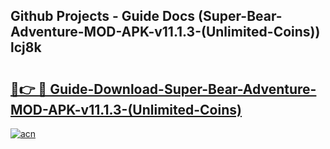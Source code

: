 ## Github Projects - Guide Docs (Super-Bear-Adventure-MOD-APK-v11.1.3-(Unlimited-Coins)) lcj8k

# <h2><a href="https://apkcomod.com?title=Super-Bear-Adventure-MOD-APK-v11.1.3-(Unlimited-Coins)">🔗👉 🔴 Guide-Download-Super-Bear-Adventure-MOD-APK-v11.1.3-(Unlimited-Coins) </a></h2>

[![acn](https://github.com/user-attachments/assets/0f9c940e-d8b0-45ae-aac7-cd30a18b3e1c)](https://apkcomod.com?title=Super-Bear-Adventure-MOD-APK-v11.1.3-(Unlimited-Coins))

